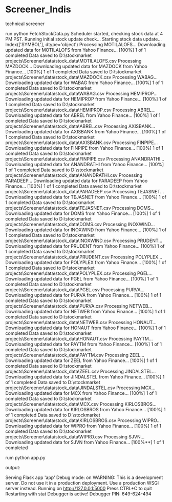 # Screener_Indis
technical screener


run python FetchStockData.py
Scheduler started, checking stock data at 4 PM PST. Running initial stock update check... Starting stock data update... Index(['SYMBOL'], dtype='object') Processing MOTILALOFS... Downloading updated data for MOTILALOFS from Yahoo Finance... [100%] 1 of 1 completed Data saved to D:\stockmarket projects\Screener\data\stock_data\MOTILALOFS.csv Processing MAZDOCK... Downloading updated data for MAZDOCK from Yahoo Finance... [100%] 1 of 1 completed Data saved to D:\stockmarket projects\Screener\data\stock_data\MAZDOCK.csv Processing WABAG... Downloading updated data for WABAG from Yahoo Finance... [100%] 1 of 1 completed Data saved to D:\stockmarket projects\Screener\data\stock_data\WABAG.csv Processing HEMIPROP... Downloading updated data for HEMIPROP from Yahoo Finance... [100%] 1 of 1 completed Data saved to D:\stockmarket projects\Screener\data\stock_data\HEMIPROP.csv Processing ABREL... Downloading updated data for ABREL from Yahoo Finance... [100%] 1 of 1 completed Data saved to D:\stockmarket projects\Screener\data\stock_data\ABREL.csv Processing AXISBANK... Downloading updated data for AXISBANK from Yahoo Finance... [100%] 1 of 1 completed Data saved to D:\stockmarket projects\Screener\data\stock_data\AXISBANK.csv Processing FINPIPE... Downloading updated data for FINPIPE from Yahoo Finance... [100%] 1 of 1 completed Data saved to D:\stockmarket projects\Screener\data\stock_data\FINPIPE.csv Processing ANANDRATHI... Downloading updated data for ANANDRATHI from Yahoo Finance... [100%] 1 of 1 completed Data saved to D:\stockmarket projects\Screener\data\stock_data\ANANDRATHI.csv Processing PARADEEP... Downloading updated data for PARADEEP from Yahoo Finance... [100%] 1 of 1 completed Data saved to D:\stockmarket projects\Screener\data\stock_data\PARADEEP.csv Processing TEJASNET... Downloading updated data for TEJASNET from Yahoo Finance... [100%] 1 of 1 completed Data saved to D:\stockmarket projects\Screener\data\stock_data\TEJASNET.csv Processing DOMS... Downloading updated data for DOMS from Yahoo Finance... [100%] 1 of 1 completed Data saved to D:\stockmarket projects\Screener\data\stock_data\DOMS.csv Processing INOXWIND... Downloading updated data for INOXWIND from Yahoo Finance... [100%] 1 of 1 completed Data saved to D:\stockmarket projects\Screener\data\stock_data\INOXWIND.csv Processing PRUDENT... Downloading updated data for PRUDENT from Yahoo Finance... [100%] 1 of 1 completed Data saved to D:\stockmarket projects\Screener\data\stock_data\PRUDENT.csv Processing POLYPLEX... Downloading updated data for POLYPLEX from Yahoo Finance... [100%] 1 of 1 completed Data saved to D:\stockmarket projects\Screener\data\stock_data\POLYPLEX.csv Processing PGEL... Downloading updated data for PGEL from Yahoo Finance... [100%] 1 of 1 completed Data saved to D:\stockmarket projects\Screener\data\stock_data\PGEL.csv Processing PURVA... Downloading updated data for PURVA from Yahoo Finance... [100%] 1 of 1 completed Data saved to D:\stockmarket projects\Screener\data\stock_data\PURVA.csv Processing NETWEB... Downloading updated data for NETWEB from Yahoo Finance... [100%] 1 of 1 completed Data saved to D:\stockmarket projects\Screener\data\stock_data\NETWEB.csv Processing HONAUT... Downloading updated data for HONAUT from Yahoo Finance... [100%] 1 of 1 completed Data saved to D:\stockmarket projects\Screener\data\stock_data\HONAUT.csv Processing PAYTM... Downloading updated data for PAYTM from Yahoo Finance... [100%] 1 of 1 completed Data saved to D:\stockmarket projects\Screener\data\stock_data\PAYTM.csv Processing ZEEL... Downloading updated data for ZEEL from Yahoo Finance... [100%] 1 of 1 completed Data saved to D:\stockmarket projects\Screener\data\stock_data\ZEEL.csv Processing JINDALSTEL... Downloading updated data for JINDALSTEL from Yahoo Finance... [100%] 1 of 1 completed Data saved to D:\stockmarket projects\Screener\data\stock_data\JINDALSTEL.csv Processing MCX... Downloading updated data for MCX from Yahoo Finance... [100%] 1 of 1 completed Data saved to D:\stockmarket projects\Screener\data\stock_data\MCX.csv Processing KIRLOSBROS... Downloading updated data for KIRLOSBROS from Yahoo Finance... [100%] 1 of 1 completed Data saved to D:\stockmarket projects\Screener\data\stock_data\KIRLOSBROS.csv Processing WIPRO... Downloading updated data for WIPRO from Yahoo Finance... [100%] 1 of 1 completed Data saved to D:\stockmarket projects\Screener\data\stock_data\WIPRO.csv Processing SJVN... Downloading updated data for SJVN from Yahoo Finance... [100%**] 1 of 1 completed

rum python app.py

output:

Serving Flask app 'app'
Debug mode: on WARNING: This is a development server. Do not use it in a production deployment. Use a production WSGI server instead.
Running on http://127.0.0.1:5000 Press CTRL+C to quit
Restarting with stat
Debugger is active!
Debugger PIN: 649-624-494
